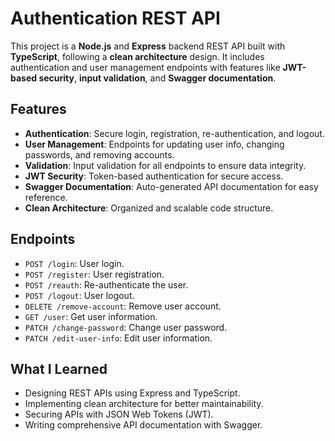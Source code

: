 # Authentication REST API

This project is a **Node.js** and **Express** backend REST API built with **TypeScript**, following a **clean architecture** design. It includes authentication and user management endpoints with features like **JWT-based security**, **input validation**, and **Swagger documentation**.

## Features

- **Authentication**: Secure login, registration, re-authentication, and logout.
- **User Management**: Endpoints for updating user info, changing passwords, and removing accounts.
- **Validation**: Input validation for all endpoints to ensure data integrity.
- **JWT Security**: Token-based authentication for secure access.
- **Swagger Documentation**: Auto-generated API documentation for easy reference.
- **Clean Architecture**: Organized and scalable code structure.

## Endpoints

- `POST /login`: User login.
- `POST /register`: User registration.
- `POST /reauth`: Re-authenticate the user.
- `POST /logout`: User logout.
- `DELETE /remove-account`: Remove user account.
- `GET /user`: Get user information.
- `PATCH /change-password`: Change user password.
- `PATCH /edit-user-info`: Edit user information.

## What I Learned

- Designing REST APIs using Express and TypeScript.
- Implementing clean architecture for better maintainability.
- Securing APIs with JSON Web Tokens (JWT).
- Writing comprehensive API documentation with Swagger.
